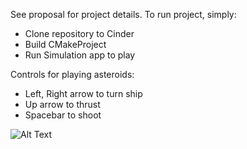 See proposal for project details. To run project, simply:
* Clone repository to Cinder
* Build CMakeProject
* Run Simulation app to play

Controls for playing asteroids:
* Left, Right arrow to turn ship
* Up arrow to thrust
* Spacebar to shoot

![Alt Text](https://s8.gifyu.com/images/ezgif.com-gif-maker1da2cf95349c4728.gif)
